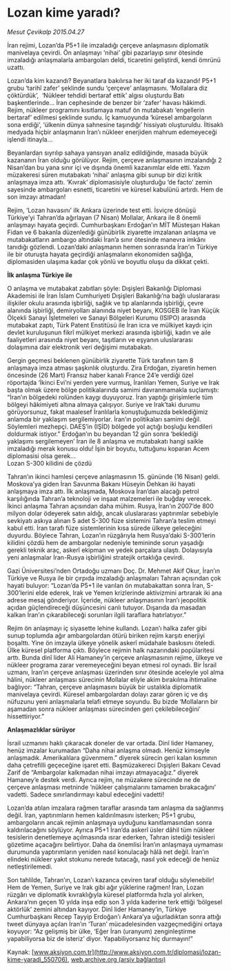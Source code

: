 # Lozan kime yaradı?

*Mesut Çevikalp 2015.04.27*

<div class="pNewsDetailMainContent" itemprop="articleBody">
 <p>
  İran rejimi, Lozan’da P5+1 ile imzaladığı çerçeve anlaşmasını diplomatik manivelaya çevirdi. Ön anlaşmayı ‘nihai’ gibi pazarlayıp sınır ötesinde imzaladığı anlaşmalarla ambargoları deldi, ticaretini geliştirdi, kendi ömrünü uzattı.
 </p>
 <p>
  Lozan’da kim kazandı? Beyanatlara bakılırsa her iki taraf da kazandı! P5+1 grubu ‘tarihî zafer’ şeklinde sundu ‘çerçeve’ anlaşmasını. ‘Mollalara diz çöktürdük’,  ‘Nükleer tehdidi bertaraf ettik’ algısı oluşturdu Batı başkentlerinde… İran cephesinde de benzer bir ‘zafer’ havası hâkimdi. Rejim, nükleer programını kısıtlamaya matuf ön mutabakatı ‘engellerin bertaraf’ edilmesi şeklinde sundu. İç kamuoyunda ‘küresel ambargoların sona erdiği’, ‘ülkenin dünya sahnesine taşındığı’ hissiyatı oluşturuldu. İltisaklı medyada hiçbir anlaşmanın İran’ı nükleer enerjiden mahrum edemeyeceği işlendi itinayla…
 </p>
 <p>
  Beyanlardan sıyrılıp sahaya yansıyan analiz edildiğinde, masada büyük kazananın İran olduğu görülüyor. Rejim, çerçeve anlaşmasının imzalandığı 2 Nisan’dan bu yana sınır içi ve dışında önemli kazanımlar elde etti. Yazım müzakeresi süren mutabakatı ‘nihai’ anlaşma gibi sunup bir dizi kritik anlaşmaya imza attı. ‘Kıvrak’ diplomasisiyle oluşturduğu ‘de facto’ zemin sayesinde ambargoları esnetti, ticaretini ve küresel kabulünü artırdı. Hem de son imzayı atmadan!
 </p>
 <p>
  Rejim, ‘Lozan havasını’ ilk Ankara üzerinde test etti. İsviçre dönüşü Türkiye’yi Tahran’da ağırlayan (7 Nisan) Mollalar, Ankara ile 8 önemli anlaşmayı hayata geçirdi. Cumhurbaşkanı Erdoğan’ın MİT Müsteşarı Hakan Fidan ve 6 bakanla düzenlediği günübirlik ziyarette imzalanan anlaşma ve mutabakatların ambargo altındaki İran’a sınır ötesinde manevra imkânı tanıdığı gözlendi. Lozan’daki anlaşmanın hemen sonrasında İran’ın Türkiye ile bir oturuşta hayata geçirdiği anlaşmaların ekonomiden sağlığa, diplomasiden ulaşıma kadar çok yönlü ve boyutlu oluşu da dikkat çekti.
 </p>
 <p>
  <strong>
   İlk anlaşma Türkiye ile
  </strong>
 </p>
 <p>
  O anlaşma ve mutabakat zabıtları şöyle: Dışişleri Bakanlığı Diplomasi Akademisi ile İran İslam Cumhuriyeti Dışişleri Bakanlığı’na bağlı uluslararası ilişkiler okulu arasında işbirliği, sağlık ve tıp alanlarında işbirliği, çevre alanında işbirliği, demiryolları alanında niyet beyanı, KOSGEB ile İran Küçük Ölçekli Sanayi İşletmeleri ve Sanayi Bölgeleri Kurumu (ISIPO) arasında mutabakat zaptı, Türk Patent Enstitüsü ile İran icra ve mülkiyet kaydı için devlet kuruluşunun fikrî mülkiyet merkezi arasında işbirliği, kadın ve aile faaliyetleri arasında niyet beyanı, taşıtların ve eşyanın uluslararası dolaşımına dair elektronik veri değişimi mutabakatı.
 </p>
 <p>
  Gergin geçmesi beklenen günübirlik ziyarette Türk tarafının tam 8 anlaşmaya imza atması şaşkınlık oluşturdu. Zira Erdoğan, ziyaretin hemen öncesinde (26 Mart) Fransız haber kanalı France 24’e verdiği özel röportajda ‘İkinci Evi’ni yerden yere vurmuş, İranlıları Yemen, Suriye ve Irak başta olmak üzere bölge politikalarında samimi davranmamakla suçlamıştı: “İran’ın bölgedeki rolünden kaygı duyuyoruz. İran yaptığı girişimlerle tüm bölgeyi hâkimiyeti altına almaya çalışıyor. Suriye ve Irak’taki durumu görüyorsunuz, fakat maalesef İranlılarla konuştuğumuzda beklediğimiz anlamda bir yaklaşım sergilemiyorlar. İran’ın politikaları samimi değil. Söylemleri mezhepçi. DAEŞ’in (IŞİD) bölgede yol açtığı boşluğu kendileri doldurmak istiyor.” Erdoğan’ın bu beyandan 12 gün sonra ‘beklediği yaklaşımı sergilemeyen’ İran ile 8 anlaşma ve mutabakatı hangi saikle imzaladığı merak konusu oldu! İşin bir boyutu, tuttuğunu koparan Acem diplomasisi olsa gerek…
  <br>
   Lozan S-300 kilidini de çözdü
  </br>
 </p>
 <p>
  Tahran’ın ikinci hamlesi çerçeve anlaşmasının 15. gününde (16 Nisan) geldi. Moskova’ya giden İran Savunma Bakanı Hüseyin Dehkan iki hayati anlaşmaya imza attı. İlk anlaşmada, Moskova İran’dan alacağı petrol karşılığında Tahran’a teknoloji ve inşaat malzemeleri ile buğday verecek. İkinci anlaşma Tahran açısından daha mühim. Rusya, İran’ın 2007’de 800 milyon dolar ödeyerek satın aldığı, ancak uluslararası yaptırımlar sebebiyle sevkiyatı askıya alınan 5 adet S-300 füze sistemini Tahran’a teslim etmeyi kabul etti. İran tarafı füze sistemlerinin kısa sürede ülkeye geleceğini duyurdu. Böylece Tahran, Lozan’ın rüzgârıyla hem Rusya’daki S-300’lerin kilidini çözdü hem de ambargolar nedeniyle temininde sorun yaşadığı gerekli teknik araç, askerî ekipman ve yedek parçalara ulaştı. Dolayısıyla yeni anlaşmalar İran-Rusya işbirliğini stratejik ortaklığa çevirdi.
 </p>
 <p>
  Gazi Üniversitesi’nden Ortadoğu uzmanı Doç. Dr. Mehmet Akif Okur, İran’ın Türkiye ve Rusya ile bir çırpıda imzaladığı anlaşmaları Tahran açısından çok hayati buluyor: “Lozan’da P5+1 ile varılan ön mutabakattan sonra İran, S-300’lerini elde ederek, Irak ve Yemen krizlerinde aktivizmini artırarak iki ana adrese mesaj gönderiyor. İçeride, nükleer anlaşmasının İran’ı jeopolitik açıdan güçlendireceği düşüncesini canlı tutuyor. Dışarıda da masadan kalkan İran’ın çıkarabileceği sorunları ilgili taraflara hatırlatıyor.”
 </p>
 <p>
  Rejim ön anlaşmayı iç siyasette lehine kullandı. Lozan’ı halka zafer gibi sunup toplumda ağır ambargolardan ötürü biriken rejim karşıtı enerjiyi boşalttı. Yine ön imzayla ülkeye yönelik askerî müdahale baskısını öteledi. Ülke küresel platforma çıktı. Böylece rejimin halk nazarındaki popülaritesi arttı. Bunda dinî lider Ali Hamaney’in çerçeve anlaşmasının rejime, ülkeye ve nükleer programa zarar veremeyeceğini beyan etmesi rol oynadı. Bir İsrail uzmanı, İran’ın çerçeve anlaşması üzerinden sınır ötesinde aceleyle yol alma hâlini, nükleer anlaşması sürecinin Mollalar eliyle akim bırakılma ihtimaline bağlıyor: “Tahran, çerçeve anlaşmasını büyük bir ustalıkla diplomatik manivelaya çevirdi. Küresel ambargolardan dolayı zarar gören iç ve dış nüfuzunu yeni anlaşmalarla telafi etmeye soyundu. Bu bizde ‘Mollaların bir aşamadan sonra nükleer anlaşması sürecinden geri çekilebileceğini’ hissettiriyor.”
 </p>
 <p>
  <strong>
   Anlaşmazlıklar sürüyor
  </strong>
 </p>
 <p>
  İsrail uzmanını haklı çıkaracak doneler de var ortada. Dinî lider Hamaney, henüz imzalar kurumadan “Daha nihai anlaşma olmadı. Henüz kimseyle anlaşmadık. Amerikalılara güvenmem.” diyerek sürecin geri kalan kısmının daha çetrefilli geçeceğine işaret etti. Başmüzakereci Dışişleri Bakanı Cevad Zarif de “Ambargolar kalkmadan nihai imzayı atmayacağız.” diyerek Hamaney’e destek verdi. Ayrıca rejim, ne müzakere sürecinde ne de çerçeve anlaşması metninde ‘nükleer çalışmalarını tamamen bırakacağını’ vadetti. Sadece sınırlandırmayı kabul edeceğini vadetti!
 </p>
 <p>
  Lozan’da atılan imzalara rağmen taraflar arasında tam anlaşma da sağlanmış değil. İran, yaptırımların hemen kaldırılmasını isterken; P5+1 grubu, ambargoların ancak rejimin anlaşmaya uyduğunu kanıtlamasından sonra kaldırılacağını söylüyor. Ayrıca P5+1 İran’da askerî üsler dâhil tüm nükleer tesislerin denetlemeye açılmasında ısrar ederken, Tahran istediği tesisleri gözetime açacağını belirtiyor. Daha da önemlisi İran’ın anlaşmaya uymaması durumunda yaptırımların yeniden nasıl konulacağı hâlâ net değil. İran’ın elindeki nükleer yakıt stokunu nerede tutacağı, nasıl yok edeceği de henüz netleştirilemedi.
 </p>
 <p>
  Son tahlilde, Tahran’ın, Lozan’ı kazanca çeviren taraf olduğu söylenebilir! Hem de Yemen, Suriye ve Irak gibi ağır yüklerine rağmen! İran, Lozan rüzgârı ve diplomatik kıvraklığıyla küresel platformda hızla yol alırken, Ankara’nın geçen 10 yılda inşa edip son 3 yılda kaderine terk ettiği ‘bölgesel aktörlük’ zemini altından kayıyor. Dinî lider Hamaney’in, Türkiye Cumhurbaşkanı Recep Tayyip Erdoğan’ı Ankara’ya uğurladıktan sonra attığı tweet dünyaya açılan İran’ın ‘Turan’ mücadelesinden vazgeçmediğini ortaya koyuyor: “Az gelişmiş bir ülke, ‘Eğer İran (uranyum) zenginleştirme yapabiliyorsa biz de isteriz’ diyor. Yapabiliyorsanız hiç durmayın!”
 </p>
</div>


Kaynak: [www.aksiyon.com.tr](http://www.aksiyon.com.tr/diplomasi/lozan-kime-yaradi_550706), [web.archive.org (arşiv bağlantısı)](http://web.archive.org/web/20150807160857/http://www.aksiyon.com.tr/diplomasi/lozan-kime-yaradi_550706)
